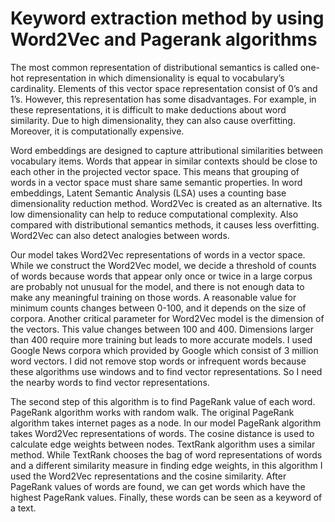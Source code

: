 # Keyword extraction method by using Word2Vec and Pagerank algorithms

The most common representation of distributional semantics is called one-hot representation in which dimensionality is equal to vocabulary’s cardinality. Elements of this vector space representation consist of 0’s and 1’s. However, this representation has some disadvantages. For example, in these representations, it is difficult to make deductions about word similarity. Due to high dimensionality, they can also cause overfitting. Moreover, it is computationally expensive.


Word embeddings are designed to capture attributional similarities between vocabulary items. Words that appear in similar contexts should be close to each other in the projected vector space. This means that grouping of words in a vector space must share same semantic properties. In word embeddings, Latent Semantic Analysis (LSA)  uses a counting base dimensionality reduction method. Word2Vec is created as an alternative. Its low dimensionality can help to reduce computational complexity. Also compared with distributional semantics methods, it causes less overfitting. Word2Vec can also detect analogies between words.

Our model takes Word2Vec representations of words in a vector space. While we construct the Word2Vec model, we decide a threshold of counts of words because words that appear only once or twice in a large corpus are probably not unusual for the model, and there is not enough data to make any meaningful training on those words. A reasonable value for minimum counts changes between 0-100, and it depends on the size of corpora. Another critical parameter for Word2Vec model is the dimension of the vectors. This value changes between 100 and 400. Dimensions larger than 400 require more training but leads to more accurate models. I used Google News corpora which provided by Google which consist of 3 million word vectors. I did not remove stop words or infrequent words because these algorithms use windows and to find vector representations. So I need the nearby words to find vector representations.


The second step of this algorithm is to find PageRank value of each word. PageRank algorithm works with random walk. The original PageRank algorithm takes internet pages as a node. In our model PageRank algorithm takes Word2Vec representations of words. The cosine distance is used to calculate edge weights between nodes. TextRank algorithm uses a similar method. While TextRank chooses the bag of word representations of words and a different similarity measure in finding edge weights, in this algorithm I used the Word2Vec representations and the cosine similarity. After PageRank values of words are found, we can get words which have the highest PageRank values. Finally, these words can be seen as a keyword of a text.
